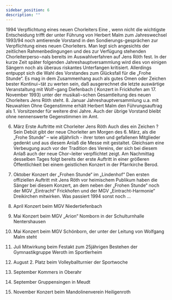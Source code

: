 ```yaml
---
sidebar_position: 6
description: ""
---
```


1994
Verpflichtung eines neuen Chorleiters
Eine , wenn nicht die wichtigste Entscheidung trifft der unter Führung von Herbert Malm zum Jahreswechsel 1993/94 noch amtierende Vorstand in den Sondierungs-gesprächen zur Verpflichtung eines neuen Chorleiters. Man legt sich angesichts der zeitlichen Rahmenbedingungen und des zur Verfügung stehenden Chorleiterperso¬nals bereits im Auswahlverfahren auf Jens Röth fest. In der kurze Zeit später folgenden Jahreshauptversammlung wird dies von einigen Sängern noch als überaus riskantes Unterfangen kritisiert. Allerdings entpuppt sich die Wahl des Vorstandes zum Glücksfall für die „Frohe Stunde“.
Es mag in dem Zusammenhang auch als gutes Omen oder Zeichen bester Kontinui¬tät zu werten sein, daß ausgerechnet die letzte auswärtige Veranstaltung mit Wolf¬gang Diefenbach ( Konzert in Frickhofen am 17. November 1993) unter der musikali¬schen Gesamtleitung des neuen Chorleiters Jens Röth steht.
8. Januar	Jahreshauptversammlung u.a. mit Neuwahlen
Ohne Gegenstimme erhält Herbert Malm den Führungsauftrag als 1. Vorsitzender für weitere drei Jahre. Auch der übrige Vorstand bleibt ohne nennenswerte Gegenstimmen im Amt.

6. März		Erste Auftritte mit Chorleiter Jens Röth
Auch dies ein Zeichen ?	Sein Debüt gibt der neue Chorleiter am Morgen des 6. März, als die „Frohe Stunde“ – wie alljährlich - ihrer toten und gefallenen Mitglieder gedenkt und aus diesem Anlaß die Messe mit gestaltet. Gleichsam eine Verbeugung auch vor der Tradition des Vereins, der sich bei diesem Anlaß auch der neue Chor¬leiter verpflichtet zeigt.
Am Nachmittag desselben Tages folgt bereits der erste Auftritt in einer größeren Öffentlichkeit bei einem geistlichen Konzert in der Pfarrkirche Berod.

15. Oktober	Konzert der „Frohen Stunde“ im „Lindenhof“
Den ersten offiziellen Auftritt mit Jens Röth vor heimischem Publikum haben die Sänger bei diesem Konzert, an dem neben der „Frohen Stunde“ noch der MGV „Eintracht“ Frickhofen und der MGV „Eintracht-Harmonie“ Dreikirchen mitwirken.
Was passiert 1994 sonst noch ...
23. April		Konzert beim MGV Niedertiefenbach
6. Mai		Konzert beim MGV „Arion“ Nomborn in der Schulturnhalle Nentershausen
28. Mai		Konzert beim MGV Schönborn, der unter der Leitung von Wolfgang Malm steht
11. Juli		Mitwirkung beim Festakt zum 25jährigen Bestehen der Gymnastikgruppe Weroth im Sportlerheim
7. August	2. Platz beim Volleyballturnier der Sportwoche
9. September	Kommers in Oberahr
24. September	Gruppensingen in Meudt
29. November	Konzert beim Mandolinenverein Heiligenroth


